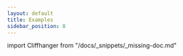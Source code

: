 ```yaml
---
layout: default
title: Examples
sidebar_position: 8
---
```


import Cliffhanger from "/docs/_snippets/_missing-doc.md"

<Cliffhanger />
